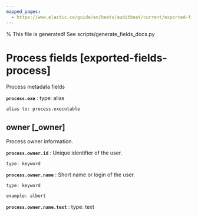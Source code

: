 ```yaml
---
mapped_pages:
  - https://www.elastic.co/guide/en/beats/auditbeat/current/exported-fields-process.html
---
```


% This file is generated! See scripts/generate_fields_docs.py

# Process fields [exported-fields-process]

Process metadata fields

**`process.exe`**
:   type: alias

    alias to: process.executable


## owner [_owner]

Process owner information.

**`process.owner.id`**
:   Unique identifier of the user.

    type: keyword


**`process.owner.name`**
:   Short name or login of the user.

    type: keyword

    example: albert


**`process.owner.name.text`**
:   type: text


